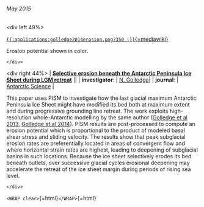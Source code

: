 ###### May 2015

\<div left 49%\>

[`{{:applications:golledge2014erosion.png?350 |}}`{=mediawiki}](http://dx.doi.org/10.1017/S0954102014000340)

Erosion potential shown in color.

```{=html}
</div>
```
\<div right 44%\> \| **[Selective erosion beneath the Antarctic
Peninsula Ice Sheet during LGM
retreat](http://dx.doi.org/10.1017/S0954102014000340)**
\|\| \| **investigator**: \| [N.
Golledge](http://www.victoria.ac.nz/antarctic/about/staff/nick-golledge)\|
\| **journal**: \| [Antarctic
Science](http://journals.cambridge.org/action/displayJournal?jid=ANS)
\|

This paper uses PISM to investigate how the last glacial maximum
Antarctic Peninsula Ice Sheet might have modified its bed both at
maximum extent and during progressive grounding line retreat. The work
exploits high-resolution whole-Antarctic modelling by the same author
([Golledge et al 2013](:publications#section2013), [Golledge
et al 2014](:publications#section2014)). PISM results are
post-processed to compute an erosion potential which is proportional to
the product of modeled basal shear stress and sliding velocity. The
results show that peak subglacial erosion rates are preferentially
located in areas of convergent flow and where horizontal strain rates
are highest, leading to deepening of subglacial basins in such
locations. Because the ice sheet selectively erodes its bed beneath
outlets, over successive glacial cycles erosional deepening may
accelerate the retreat of the ice sheet margin during periods of rising
sea level.

```{=html}
</div>
```
`<WRAP clear>`{=html}`</WRAP>`{=html}
